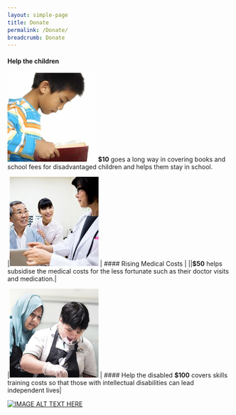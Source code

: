 ```yaml
---
layout: simple-page
title: Donate
permalink: /Donate/
breadcrumb: Donate
---
```


#### Help the children 
![alt text](/images/Donate-Story1.jpg "Logo Title Text 1")
**$10** goes a long way in covering books and school fees for disadvantaged children and helps them stay in school. 

|![alt text](/images/person-seeing-doctor.jpg "Logo Title Text 2") | #### Rising Medical Costs |
||**$50** helps subsidise the medical costs for the less fortunate such as their doctor visits and medication.| 

|![alt text](/images/Donate-Story3.jpg "Logo Title Text 3") | #### Help the disabled  **$100** covers skills training costs so that those with intellectual disabilities can lead independent lives|


[![IMAGE ALT TEXT HERE](https://img.youtube.com/vi/70OmQh3ENLU/0.jpg)](https://www.youtube.com/watch?v=70OmQh3ENLU)

